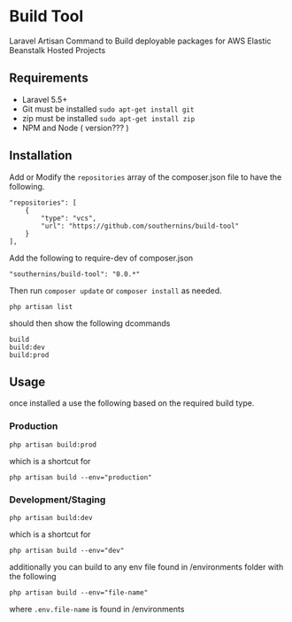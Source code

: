 # Build Tool
Laravel Artisan Command to Build deployable packages for 
AWS Elastic Beanstalk Hosted Projects


## Requirements

- Laravel 5.5+
- Git must be installed `sudo apt-get install git`
- zip must be installed `sudo apt-get install zip`
- NPM and Node ( version??? )


## Installation
Add or Modify the `repositories` array of the composer.json file to
have the following.

    "repositories": [
        {
            "type": "vcs",
            "url": "https://github.com/southernins/build-tool"
        }
    ],
    
Add the following to require-dev of composer.json

`"southernins/build-tool": "0.0.*"`

Then run `composer update` or `composer install` as needed.


    php artisan list
should then show the following dcommands
    
    build 
    build:dev
    build:prod
    
## Usage

once installed a use the following based on the required build type.

### Production 

    php artisan build:prod
    
which is a shortcut for
    
    php artisan build --env="production"
    
    
### Development/Staging

    php artisan build:dev
    
which is a shortcut for

    php artisan build --env="dev"
    
    
additionally you can build to any env file found in /environments 
folder with the following

    php artisan build --env="file-name"
    
where `.env.file-name` is found in /environments


